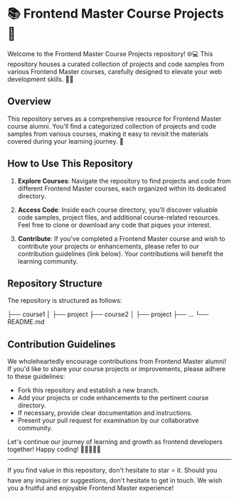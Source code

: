 # 📚 Frontend Master Course Projects 🚀

Welcome to the Frontend Master Course Projects repository! 🌐💻 This repository houses a curated collection of projects and code samples from various Frontend Master courses, carefully designed to elevate your web development skills. 📖✨

## Overview

This repository serves as a comprehensive resource for Frontend Master course alumni. You'll find a categorized collection of projects and code samples from various courses, making it easy to revisit the materials covered during your learning journey. 🌟

## How to Use This Repository

1. **Explore Courses**: Navigate the repository to find projects and code from different Frontend Master courses, each organized within its dedicated directory.

2. **Access Code**: Inside each course directory, you'll discover valuable code samples, project files, and additional course-related resources. Feel free to clone or download any code that piques your interest.

3. **Contribute**: If you've completed a Frontend Master course and wish to contribute your projects or enhancements, please refer to our contribution guidelines (link below). Your contributions will benefit the learning community.

## Repository Structure

The repository is structured as follows:

├── course1
│ ├── project
├── course2
│ ├── project
├── ...
└── README.md



## Contribution Guidelines

We wholeheartedly encourage contributions from Frontend Master alumni! If you'd like to share your course projects or improvements, please adhere to these guidelines:

- Fork this repository and establish a new branch.
- Add your projects or code enhancements to the pertinent course directory.
- If necessary, provide clear documentation and instructions.
- Present your pull request for examination by our collaborative community.

Let's continue our journey of learning and growth as frontend developers together! Happy coding! 🚀👩‍💻👨‍💻

---

If you find value in this repository, don't hesitate to star ⭐️ it. Should you have any inquiries or suggestions, don't hesitate to get in touch. We wish you a fruitful and enjoyable Frontend Master experience!

